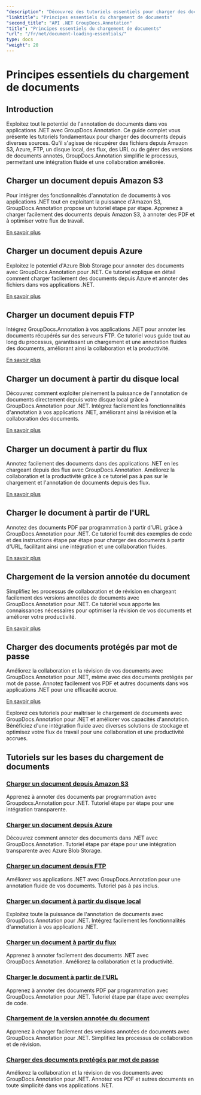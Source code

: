 ```yaml
---
"description": "Découvrez des tutoriels essentiels pour charger des documents avec GroupDocs.Annotation .NET. Intégration fluide avec Amazon S3, Azure, FTP, disque local, flux, etc."
"linktitle": "Principes essentiels du chargement de documents"
"second_title": "API .NET GroupDocs.Annotation"
"title": "Principes essentiels du chargement de documents"
"url": "/fr/net/document-loading-essentials/"
type: docs
"weight": 20
---
```


# Principes essentiels du chargement de documents

## Introduction

Exploitez tout le potentiel de l'annotation de documents dans vos applications .NET avec GroupDocs.Annotation. Ce guide complet vous présente les tutoriels fondamentaux pour charger des documents depuis diverses sources. Qu'il s'agisse de récupérer des fichiers depuis Amazon S3, Azure, FTP, un disque local, des flux, des URL ou de gérer des versions de documents annotés, GroupDocs.Annotation simplifie le processus, permettant une intégration fluide et une collaboration améliorée.

## Charger un document depuis Amazon S3
Pour intégrer des fonctionnalités d'annotation de documents à vos applications .NET tout en exploitant la puissance d'Amazon S3, GroupDocs.Annotation propose un tutoriel étape par étape. Apprenez à charger facilement des documents depuis Amazon S3, à annoter des PDF et à optimiser votre flux de travail.

[En savoir plus](./load-document-from-amazon-s3/)

## Charger un document depuis Azure
Exploitez le potentiel d'Azure Blob Storage pour annoter des documents avec GroupDocs.Annotation pour .NET. Ce tutoriel explique en détail comment charger facilement des documents depuis Azure et annoter des fichiers dans vos applications .NET.

[En savoir plus](./load-document-from-azure/)

## Charger un document depuis FTP
Intégrez GroupDocs.Annotation à vos applications .NET pour annoter les documents récupérés sur des serveurs FTP. Ce tutoriel vous guide tout au long du processus, garantissant un chargement et une annotation fluides des documents, améliorant ainsi la collaboration et la productivité.

[En savoir plus](./load-document-from-ftp/)

## Charger un document à partir du disque local
Découvrez comment exploiter pleinement la puissance de l'annotation de documents directement depuis votre disque local grâce à GroupDocs.Annotation pour .NET. Intégrez facilement les fonctionnalités d'annotation à vos applications .NET, améliorant ainsi la révision et la collaboration des documents.

[En savoir plus](./load-document-from-local-disk/)

## Charger un document à partir du flux
Annotez facilement des documents dans des applications .NET en les chargeant depuis des flux avec GroupDocs.Annotation. Améliorez la collaboration et la productivité grâce à ce tutoriel pas à pas sur le chargement et l'annotation de documents depuis des flux.

[En savoir plus](./load-document-from-stream/)

## Charger le document à partir de l'URL
Annotez des documents PDF par programmation à partir d'URL grâce à GroupDocs.Annotation pour .NET. Ce tutoriel fournit des exemples de code et des instructions étape par étape pour charger des documents à partir d'URL, facilitant ainsi une intégration et une collaboration fluides.

[En savoir plus](./load-document-from-url/)

## Chargement de la version annotée du document
Simplifiez les processus de collaboration et de révision en chargeant facilement des versions annotées de documents avec GroupDocs.Annotation pour .NET. Ce tutoriel vous apporte les connaissances nécessaires pour optimiser la révision de vos documents et améliorer votre productivité.

[En savoir plus](./loading-annotated-document-version/)

## Charger des documents protégés par mot de passe
Améliorez la collaboration et la révision de vos documents avec GroupDocs.Annotation pour .NET, même avec des documents protégés par mot de passe. Annotez facilement vos PDF et autres documents dans vos applications .NET pour une efficacité accrue.

[En savoir plus](./load-password-protected-documents/)

Explorez ces tutoriels pour maîtriser le chargement de documents avec GroupDocs.Annotation pour .NET et améliorer vos capacités d'annotation. Bénéficiez d'une intégration fluide avec diverses solutions de stockage et optimisez votre flux de travail pour une collaboration et une productivité accrues.
## Tutoriels sur les bases du chargement de documents
### [Charger un document depuis Amazon S3](./load-document-from-amazon-s3/)
Apprenez à annoter des documents par programmation avec Groupdocs.Annotation pour .NET. Tutoriel étape par étape pour une intégration transparente.
### [Charger un document depuis Azure](./load-document-from-azure/)
Découvrez comment annoter des documents dans .NET avec GroupDocs.Annotation. Tutoriel étape par étape pour une intégration transparente avec Azure Blob Storage.
### [Charger un document depuis FTP](./load-document-from-ftp/)
Améliorez vos applications .NET avec GroupDocs.Annotation pour une annotation fluide de vos documents. Tutoriel pas à pas inclus.
### [Charger un document à partir du disque local](./load-document-from-local-disk/)
Exploitez toute la puissance de l'annotation de documents avec GroupDocs.Annotation pour .NET. Intégrez facilement les fonctionnalités d'annotation à vos applications .NET.
### [Charger un document à partir du flux](./load-document-from-stream/)
Apprenez à annoter facilement des documents .NET avec GroupDocs.Annotation. Améliorez la collaboration et la productivité.
### [Charger le document à partir de l'URL](./load-document-from-url/)
Apprenez à annoter des documents PDF par programmation avec GroupDocs.Annotation pour .NET. Tutoriel étape par étape avec exemples de code.
### [Chargement de la version annotée du document](./loading-annotated-document-version/)
Apprenez à charger facilement des versions annotées de documents avec GroupDocs.Annotation pour .NET. Simplifiez les processus de collaboration et de révision.
### [Charger des documents protégés par mot de passe](./load-password-protected-documents/)
Améliorez la collaboration et la révision de vos documents avec GroupDocs.Annotation pour .NET. Annotez vos PDF et autres documents en toute simplicité dans vos applications .NET.